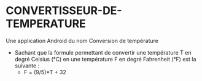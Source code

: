 # CONVERTISSEUR-DE-TEMPERATURE
Une application Android du nom Conversion de température

- Sachant que la formule permettant de convertir une température T en degré Celsius (°C) en une température F en degré Fahrenheit (°F) est la suivante :
  - F = (9/5)*T + 32
